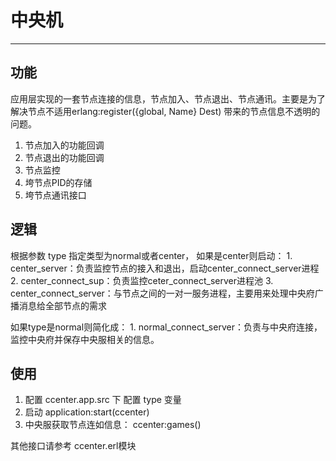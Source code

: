 # 中央机
---------

## 功能

应用层实现的一套节点连接的信息，节点加入、节点退出、节点通讯。主要是为了解决节点不适用erlang:register({global, Name} Dest) 带来的节点信息不透明的问题。

1. 节点加入的功能回调
2. 节点退出的功能回调
3. 节点监控
4. 垮节点PID的存储
5. 垮节点通讯接口

## 逻辑

根据参数 type 指定类型为normal或者center， 如果是center则启动：
    1. center_server：负责监控节点的接入和退出，启动center_connect_server进程
    2. center_connect_sup：负责监控ceter_connect_server进程池
    3. center_connect_server：与节点之间的一对一服务进程，主要用来处理中央府广播消息给全部节点的需求

如果type是normal则简化成：
    1. normal_connect_server：负责与中央府连接，监控中央府并保存中央服相关的信息。

## 使用

1. 配置
ccenter.app.src 下 配置 type 变量
2. 启动
application:start(ccenter)
3. 中央服获取节点连如信息：
ccenter:games()

其他接口请参考 ccenter.erl模块


